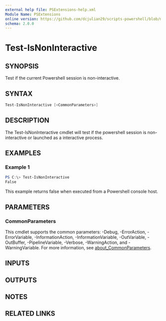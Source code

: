 ```yaml
---
external help file: PSExtensions-help.xml
Module Name: PSExtensions
online version: https://github.com/dcjulian29/scripts-powershell/blob/main/Modules/PSExtensions/docs/Test-IsNonInteractive.md
schema: 2.0.0
---
```


# Test-IsNonInteractive

## SYNOPSIS

Test if the current Powershell session is non-interactive.

## SYNTAX

```powershell
Test-IsNonInteractive [<CommonParameters>]
```

## DESCRIPTION

The Test-IsNonInteractive cmdlet will test if the powershell session is non-interactive or launched as a interactive process.

## EXAMPLES

### Example 1

```powershell
PS C:\> Test-IsNonInteractive
False
```

This example returns false when executed from a Powershell console host.

## PARAMETERS

### CommonParameters

This cmdlet supports the common parameters: -Debug, -ErrorAction, -ErrorVariable, -InformationAction, -InformationVariable, -OutVariable, -OutBuffer, -PipelineVariable, -Verbose, -WarningAction, and -WarningVariable. For more information, see [about_CommonParameters](http://go.microsoft.com/fwlink/?LinkID=113216).

## INPUTS

## OUTPUTS

## NOTES

## RELATED LINKS
